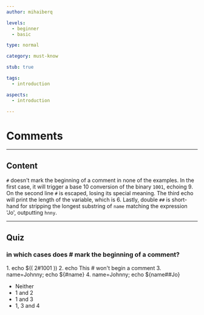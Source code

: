 ```yaml
---
author: mihaiberq

levels:
  - beginner
  - basic

type: normal

category: must-know

stub: true

tags:
  - introduction

aspects:
  - introduction

---
```

# Comments

---
## Content

 `#` doesn't mark the beginning of a comment in none of the examples. In the first case, it will trigger a base 10 conversion of the binary `1001`, echoing 9. On the second line `#` is escaped, losing its special meaning. The third echo will print the length of the variable, which is 6. Lastly, double `##` is short-hand for stripping the longest substring of `name` matching the expression 'Jo', outputting `hnny`. 

---
## Quiz 

### in which cases does # mark the beginning of a comment?

1\. echo $(( 2#1001 ))
2\. echo This \# won't begin a comment
3\. name=Johnny; echo ${#name}
4\. name=Johnny; echo ${name##Jo}

* Neither
* 1 and 2
* 1 and 3
* 1, 3 and 4
 